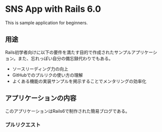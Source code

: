 # SNS App with Rails 6.0
This is sample application for beginners.

## 用途
Rails初学者向けに以下の要件を満たす目的で作成されたサンプルアプリケーション。また、忘れっぽい自分の備忘録代わりでもある。

- ソースリーディング力の向上
- GitHubでのプルリクの使い方の理解
- よくある機能の実装サンプルを掲示することでメンタリングの効率化

## アプリケーションの内容
このアプリケーションはRails6で制作された簡易ブログである。

### プルリクエスト
